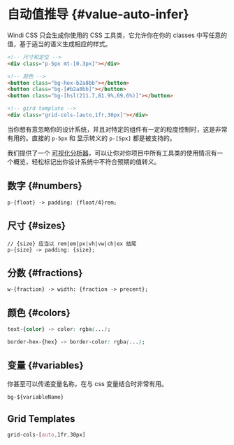 # 自动值推导 {#value-auto-infer}

Windi CSS 只会生成你使用的 CSS 工具类，它允许你在你的 classes 中写任意的值，基于适当的语义生成相应的样式。

```html
<!-- 尺寸和定位 -->
<div class="p-5px mt-[0.3px]"></div>

<!-- 颜色 -->
<button class="bg-hex-b2a8bb"></button>
<button class="bg-[#b2a8bb]"></button>
<button class="bg-[hsl(211.7,81.9%,69.6%)]"></button>

<!-- gird template -->
<div class="grid-cols-[auto,1fr,30px]"></div>
```

当你想有意忽略你的设计系统，并且对特定的组件有一定的粒度控制时，这是非常有用的。直接的 `p-5px` 和 显示转义的 `p-[5px]` 都是被支持的。

我们提供了一个 [可视化分析器](/features/analyzer)，可以让你对你项目中所有工具类的使用情况有一个概览，轻松标记出你设计系统中不符合预期的值转义。

## 数字 {#numbers}

```less
p-{float} -> padding: {float/4}rem;
```

<InlinePlayground :input="'p-2.5\np-3.2'" :showCSS="true" :showPreview="false"/>

## 尺寸 {#sizes}

```less
// {size} 应当以 rem|em|px|vh|vw|ch|ex 结尾
p-{size} -> padding: {size};
```

<InlinePlayground :input="'p-3px\np-4rem'" :showCSS="true" :showPreview="false"/>


## 分数 {#fractions}

```less
w-{fraction} -> width: {fraction -> precent};
```

<InlinePlayground :input="'w-9/12'" :showCSS="true" :showPreview="false"/>


## 颜色 {#colors}

```css
text-{color} -> color: rgba(...);

border-hex-{hex} -> border-color: rgba(...);
```

<InlinePlayground
  :input="'text-cyan-400\nborder-hex-6dd1c7'"
  :showCSS="true"
  :showPreview="false"
  fixed="border border-2 px-4 py-2 rounded"
/>

## 变量 {#variables}

你甚至可以传递变量名称，在与 css 变量结合时非常有用。

```css
bg-${variableName}
```

<InlinePlayground
  :input="'bg-$test-variable'"
  :showCSS="true"
  :showPreview="false"
/>

## Grid Templates

```css
grid-cols-[auto,1fr,30px]
```

<InlinePlayground
  :input="'grid-cols-[auto,1fr,30px]'"
  :showCSS="true"
  :showPreview="false"
/>
